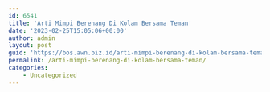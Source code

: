```yaml
---
id: 6541
title: 'Arti Mimpi Berenang Di Kolam Bersama Teman'
date: '2023-02-25T15:05:06+00:00'
author: admin
layout: post
guid: 'https://bos.awn.biz.id/arti-mimpi-berenang-di-kolam-bersama-teman/'
permalink: /arti-mimpi-berenang-di-kolam-bersama-teman/
categories:
    - Uncategorized
---
```


